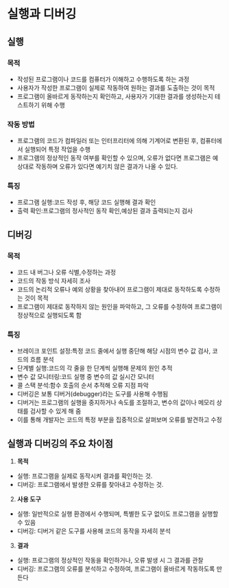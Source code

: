 # 실행과 디버깅

## 실행
 ### 목적
  - 작성된 프로그램이나 코드를 컴퓨터가 이해하고 수행하도록 하는 과정
  - 사용자가 작성한 프로그램이 실제로 작동하여 원하는 결과를 도출하는 것이 목적
  - 프로그램이 올바르게 동작하는지 확인하고, 사용자가 기대한 결과를 생성하는지 테스트하기 위해 수행

 ### 작동 방법
  - 프로그램의 코드가 컴파일러 또는 인터프리터에 의해 기계어로 변환된 후, 컴퓨터에서 실행되어 특정 작업을 수행
  - 프로그램의 정상적인 동작 여부를 확인할 수 있으며, 오류가 없다면 프로그램은 예상대로 작동하며 오류가 있다면 예기치 않은 결과가 나올 수 있다.

 ### 특징
  - 프로그램 실행:코드 작성 후, 해당 코드 실행해 결과 확인
  - 출력 확인:프로그램의 정사적인 동작 확인,예상된 결과 출력되는지 검사

 ## 디버깅
  ### 목적
   - 코드 내 버그나 오류 식별,수정하는 과정
   - 코드의 작동 방식 자세히 조사
   - 코드의 논리적 오류나 예외 상황을 찾아내어 프로그램이 제대로 동작하도록 수정하는 것이 목적
   - 프로그램이 제대로 동작하지 않는 원인을 파악하고, 그 오류를 수정하여 프로그램이 정상적으로 실행되도록 함
 
  ### 특징
   - 브레이크 포인트 설정:특정 코드 줄에서 실행 중단해 해당 시점의 변수 값 검사, 코드의 흐름 분석
   - 단계별 실행:코드의 각 줄을 한 단계씩 실행해 문제의 원인 추적
   - 변수 값 모니터링:코드 실행 중 변수의 값 실시간 모니터
   - 콜 스택 분석:함수 호출의 순서 추적해 오류 지점 파악
   - 디버깅은 보통 디버거(debugger)라는 도구를 사용해 수행됨
   - 디버거는 프로그램의 실행을 중지하거나 속도를 조절하고, 변수의 값이나 메모리 상태를 검사할 수 있게 해 줌
   - 이를 통해 개발자는 코드의 특정 부분을 집중적으로 살펴보며 오류를 발견하고 수정

## 실행과 디버깅의 주요 차이점
1) **목적**
  * 실행: 프로그램을 실제로 동작시켜 결과를 확인하는 것.
  * 디버깅: 프로그램에서 발생한 오류를 찾아내고 수정하는 것.
2) **사용 도구**

  * 실행: 일반적으로 실행 환경에서 수행되며, 특별한 도구 없이도 프로그램을 실행할 수 있음
  * 디버깅: 디버거 같은 도구를 사용해 코드의 동작을 자세히 분석
3) **결과**
  * 실행: 프로그램의 정상적인 작동을 확인하거나, 오류 발생 시 그 결과를 관찰
  * 디버깅: 프로그램의 오류를 분석하고 수정하여, 프로그램이 올바르게 작동하도록 만든다
